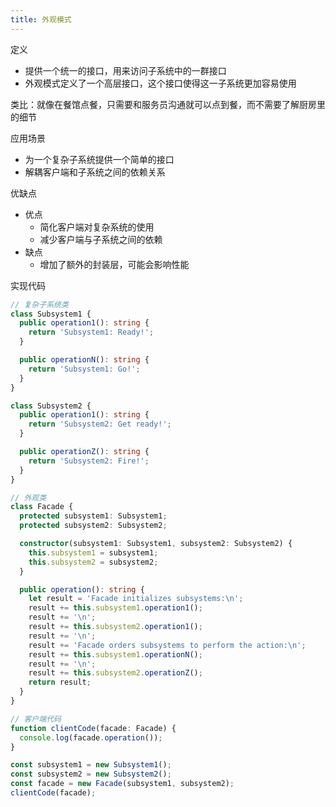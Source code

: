 ```yaml
---
title: 外观模式
---
```

定义

- 提供一个统一的接口，用来访问子系统中的一群接口
- 外观模式定义了一个高层接口，这个接口使得这一子系统更加容易使用

类比：就像在餐馆点餐，只需要和服务员沟通就可以点到餐，而不需要了解厨房里的细节

应用场景

- 为一个复杂子系统提供一个简单的接口
- 解耦客户端和子系统之间的依赖关系

优缺点

- 优点
    - 简化客户端对复杂系统的使用
    - 减少客户端与子系统之间的依赖
- 缺点
    - 增加了额外的封装层，可能会影响性能

实现代码

```ts
// 复杂子系统类
class Subsystem1 {
  public operation1(): string {
    return 'Subsystem1: Ready!';
  }

  public operationN(): string {
    return 'Subsystem1: Go!';
  }
}

class Subsystem2 {
  public operation1(): string {
    return 'Subsystem2: Get ready!';
  }

  public operationZ(): string {
    return 'Subsystem2: Fire!';
  }
}

// 外观类
class Facade {
  protected subsystem1: Subsystem1;
  protected subsystem2: Subsystem2;

  constructor(subsystem1: Subsystem1, subsystem2: Subsystem2) {
    this.subsystem1 = subsystem1;
    this.subsystem2 = subsystem2;
  }

  public operation(): string {
    let result = 'Facade initializes subsystems:\n';
    result += this.subsystem1.operation1();
    result += '\n';
    result += this.subsystem2.operation1();
    result += '\n';
    result += 'Facade orders subsystems to perform the action:\n';
    result += this.subsystem1.operationN();
    result += '\n';
    result += this.subsystem2.operationZ();
    return result;
  }
}

// 客户端代码
function clientCode(facade: Facade) {
  console.log(facade.operation());
}

const subsystem1 = new Subsystem1();
const subsystem2 = new Subsystem2();
const facade = new Facade(subsystem1, subsystem2);
clientCode(facade);
```
